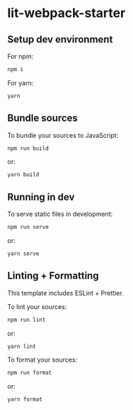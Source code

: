 # lit-webpack-starter

## Setup dev environment

For npm:

```bash
npm i
```

For yarn:

```bash
yarn
```

## Bundle sources

To bundle your sources to JavaScript:

```bash
npm run build
```

or:

```bash
yarn build
```

## Running in dev

To serve static files in development:

```bash
npm run serve
```

or:

```bash
yarn serve
```

## Linting + Formatting

This template includes ESLint + Prettier.

To lint your sources:

```bash
npm run lint
```

or:

```bash
yarn lint
```

To format your sources:

```bash
npm run format
```

or:

```bash
yarn format
```
